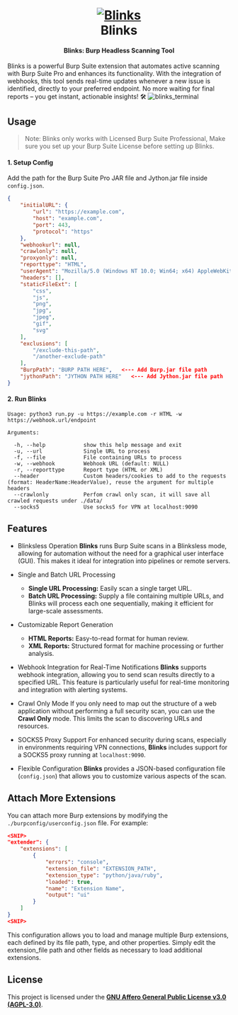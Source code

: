 <h1 align="center">
  <br>
  <a href="https://github.com/0xAnuj/Blinks"><img src="https://github.com/user-attachments/assets/256b8c0a-4358-4787-8d41-39a13b2b95f8" alt="Blinks"></a><br>
  Blinks <br>
</h1>

<h4 align="center">Blinks: Burp Headless Scanning Tool</h4>

Blinks is a powerful Burp Suite extension that automates active scanning with Burp Suite Pro and enhances its functionality. With the integration of webhooks, this tool sends real-time updates whenever a new issue is identified, directly to your preferred endpoint. No more waiting for final reports – you get instant, actionable insights! 🛠️
![blinks_terminal](https://github.com/user-attachments/assets/f986932c-455b-4fdc-aeb6-36b339c92704)

## Usage
> Note: Blinks only works with Licensed Burp Suite Professional, Make sure you set up your Burp Suite License before setting up Blinks.

#### 1. Setup Config
Add the path for the Burp Suite Pro JAR file and Jython.jar file inside `config.json`.
```json
{
    "initialURL": {
        "url": "https://example.com",
        "host": "example.com",
        "port": 443,
        "protocol": "https"
    },
    "webhookurl": null,
    "crawlonly": null,
    "proxyonly": null,
    "reporttype": "HTML",
    "userAgent": "Mozilla/5.0 (Windows NT 10.0; Win64; x64) AppleWebKit/537.36 (KHTML, like Gecko) Chrome/58.0.3029.110 Safari/537.3",
    "headers": [],
    "staticFileExt": [
        "css",
        "js",
        "png",
        "jpg",
        "jpeg",
        "gif",
        "svg"
    ],
    "exclusions": [
        "/exclude-this-path",
        "/another-exclude-path"
    ],
    "BurpPath": "BURP PATH HERE",   <--- Add Burp.jar file path 
    "jythonPath": "JYTHON PATH HERE"   <--- Add Jython.jar file path 
}
```
#### 2. Run Blinks
```
Usage: python3 run.py -u https://example.com -r HTML -w https://webhook.url/endpoint

Arguments:

  -h, --help            show this help message and exit
  -u, --url             Single URL to process 
  -f, --file            File containing URLs to process 
  -w, --webhook         Webhook URL (default: NULL)    
  -r, --reporttype      Report type (HTML or XML)
  --header              Custom headers/cookies to add to the requests (format: HeaderName:HeaderValue), reuse the argument for multiple headers
  --crawlonly           Perfom crawl only scan, it will save all crawled requests under ./data/
  --socks5              Use socks5 for VPN at localhost:9090
```

## Features

- Blinksless Operation
**Blinks** runs Burp Suite scans in a Blinksless mode, allowing for automation without the need for a graphical user interface (GUI). This makes it ideal for integration into pipelines or remote servers.
- Single and Batch URL Processing
  - **Single URL Processing:** Easily scan a single target URL.
  - **Batch URL Processing:** Supply a file containing multiple URLs, and Blinks will process each one sequentially, making it efficient for large-scale assessments.

- Customizable Report Generation
  - **HTML Reports:** Easy-to-read format for human review.
  - **XML Reports:** Structured format for machine processing or further analysis.

- Webhook Integration for Real-Time Notifications
**Blinks** supports webhook integration, allowing you to send scan results directly to a specified URL. This feature is particularly useful for real-time monitoring and integration with alerting systems.

- Crawl Only Mode
If you only need to map out the structure of a web application without performing a full security scan, you can use the **Crawl Only** mode. This limits the scan to discovering URLs and resources.

- SOCKS5 Proxy Support
For enhanced security during scans, especially in environments requiring VPN connections, **Blinks** includes support for a SOCKS5 proxy running at `localhost:9090`.

- Flexible Configuration
**Blinks** provides a JSON-based configuration file (`config.json`) that allows you to customize various aspects of the scan.

## Attach More Extensions

You can attach more Burp extensions by modifying the `./burpconfig/userconfig.json` file. For example:

```json
<SNIP>
"extender": {
    "extensions": [
        {
            "errors": "console",
            "extension_file": "EXTENSION_PATH",
            "extension_type": "python/java/ruby",
            "loaded": true,
            "name": "Extension Name",
            "output": "ui"
        }
    ]
}
<SNIP>
```
This configuration allows you to load and manage multiple Burp extensions, each defined by its file path, type, and other properties. Simply edit the extension_file path and other fields as necessary to load additional extensions.

## License

This project is licensed under the **[GNU Affero General Public License v3.0 (AGPL-3.0)](https://github.com/0xAnuj/Blinks/blob/main/LICENSE)**.


